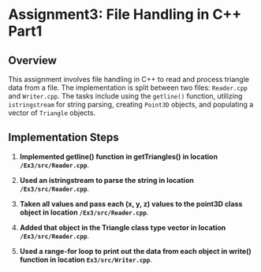 # Assignment3: File Handling in C++ Part1

## Overview

This assignment involves file handling in C++ to read and process triangle data from a file. The implementation is split between two files: `Reader.cpp` and `Writer.cpp`. The tasks include using the `getline()` function, utilizing `istringstream` for string parsing, creating `Point3D` objects, and populating a vector of `Triangle` objects.

## Implementation Steps

1. **Implemented getline() function in getTriangles() in location `/Ex3/src/Reader.cpp`**.

2. **Used an istringstream to parse the string in location `/Ex3/src/Reader.cpp`**.

3. **Taken all values and pass each (x, y, z) values to the point3D class object in location `/Ex3/src/Reader.cpp`**.

4. **Added that object in the Triangle class type vector in location `/Ex3/src/Reader.cpp`**.

5. **Used a range-for loop to print out the data from each object in write() function in location `Ex3/src/Writer.cpp`**.